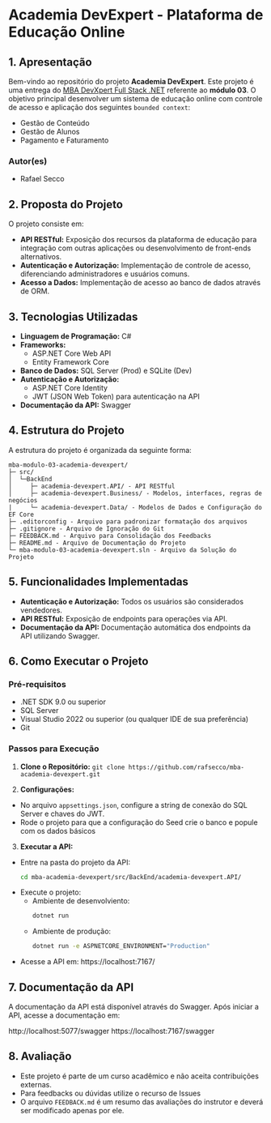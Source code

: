 # Academia DevExpert - Plataforma de Educação Online

## 1. Apresentação

Bem-vindo ao repositório do projeto **Academia DevExpert**. Este projeto é uma entrega do [MBA DevXpert Full Stack .NET](https://desenvolvedor.io/mba) referente ao **módulo 03**.
O objetivo principal desenvolver um sistema de educação online com controle de acesso e aplicação dos seguintes `bounded context`:
  - Gestão de Conteúdo
  - Gestão de Alunos
  - Pagamento e Faturamento

### **Autor(es)**
- Rafael Secco

## 2. Proposta do Projeto

O projeto consiste em:
- **API RESTful:** Exposição dos recursos da plataforma de educação para integração com outras aplicações ou desenvolvimento de front-ends alternativos.
- **Autenticação e Autorização:** Implementação de controle de acesso, diferenciando administradores e usuários comuns.
- **Acesso a Dados:** Implementação de acesso ao banco de dados através de ORM.

## 3. Tecnologias Utilizadas

- **Linguagem de Programação:** C#
- **Frameworks:**
  - ASP.NET Core Web API
  - Entity Framework Core
- **Banco de Dados:** SQL Server (Prod) e SQLite (Dev)
- **Autenticação e Autorização:**
  - ASP.NET Core Identity
  - JWT (JSON Web Token) para autenticação na API
- **Documentação da API:** Swagger

## 4. Estrutura do Projeto

A estrutura do projeto é organizada da seguinte forma:

```text
mba-modulo-03-academia-devexpert/
├─ src/
│  └─BackEnd
│     ├─ academia-devexpert.API/ - API RESTful
│     ├─ academia-devexpert.Business/ - Modelos, interfaces, regras de negócios
|     └─ academia-devexpert.Data/ - Modelos de Dados e Configuração do EF Core
├─ .editorconfig - Arquivo para padronizar formatação dos arquivos
├─ .gitignore - Arquivo de Ignoração do Git
├─ FEEDBACK.md - Arquivo para Consolidação dos Feedbacks
├─ README.md - Arquivo de Documentação do Projeto
└─ mba-modulo-03-academia-devexpert.sln - Arquivo da Solução do Projeto
```

## 5. Funcionalidades Implementadas

- **Autenticação e Autorização:** Todos os usuários são considerados vendedores.
- **API RESTful:** Exposição de endpoints para operações via API.
- **Documentação da API:** Documentação automática dos endpoints da API utilizando Swagger.

## 6. Como Executar o Projeto

### Pré-requisitos

- .NET SDK 9.0 ou superior
- SQL Server
- Visual Studio 2022 ou superior (ou qualquer IDE de sua preferência)
- Git

### Passos para Execução

1. **Clone o Repositório:**
  `git clone https://github.com/rafsecco/mba-academia-devexpert.git`

2. **Configurações:**
  - No arquivo `appsettings.json`, configure a string de conexão do SQL Server e chaves do JWT.
  - Rode o projeto para que a configuração do Seed crie o banco e popule com os dados básicos

3. **Executar a API:**
  - Entre na pasta do projeto da API:
    ```bash
    cd mba-academia-devexpert/src/BackEnd/academia-devexpert.API/
    ```
  - Execute o projeto:
    - Ambiente de desenvolviento:
      ```bash
      dotnet run
      ```
    - Ambiente de produção:
      ```bash
      dotnet run -e ASPNETCORE_ENVIRONMENT="Production"
      ```
  - Acesse a API em:
    https://localhost:7167/

## 7. Documentação da API

A documentação da API está disponível através do Swagger.
Após iniciar a API, acesse a documentação em:

http://localhost:5077/swagger
https://localhost:7167/swagger


## 8. Avaliação

- Este projeto é parte de um curso acadêmico e não aceita contribuições externas.
- Para feedbacks ou dúvidas utilize o recurso de Issues
- O arquivo `FEEDBACK.md` é um resumo das avaliações do instrutor e deverá ser modificado apenas por ele.
